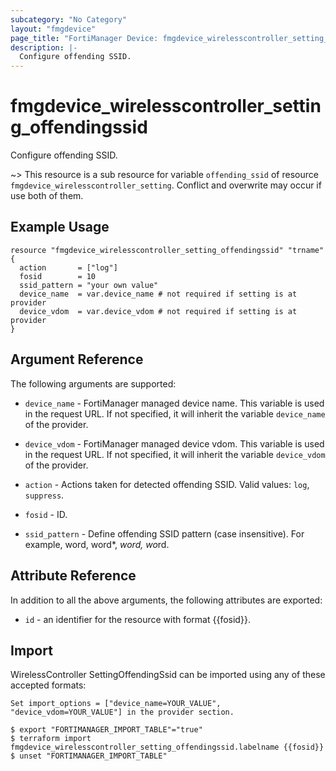 ```yaml
---
subcategory: "No Category"
layout: "fmgdevice"
page_title: "FortiManager Device: fmgdevice_wirelesscontroller_setting_offendingssid"
description: |-
  Configure offending SSID.
---
```


# fmgdevice_wirelesscontroller_setting_offendingssid
Configure offending SSID.

~> This resource is a sub resource for variable `offending_ssid` of resource `fmgdevice_wirelesscontroller_setting`. Conflict and overwrite may occur if use both of them.



## Example Usage

```hcl
resource "fmgdevice_wirelesscontroller_setting_offendingssid" "trname" {
  action       = ["log"]
  fosid        = 10
  ssid_pattern = "your own value"
  device_name  = var.device_name # not required if setting is at provider
  device_vdom  = var.device_vdom # not required if setting is at provider
}
```

## Argument Reference


The following arguments are supported:

* `device_name` - FortiManager managed device name. This variable is used in the request URL. If not specified, it will inherit the variable `device_name` of the provider.
* `device_vdom` - FortiManager managed device vdom. This variable is used in the request URL. If not specified, it will inherit the variable `device_vdom` of the provider.

* `action` - Actions taken for detected offending SSID. Valid values: `log`, `suppress`.

* `fosid` - ID.
* `ssid_pattern` - Define offending SSID pattern (case insensitive). For example, word, word*, *word, wo*rd.


## Attribute Reference

In addition to all the above arguments, the following attributes are exported:
* `id` - an identifier for the resource with format {{fosid}}.

## Import

WirelessController SettingOffendingSsid can be imported using any of these accepted formats:
```
Set import_options = ["device_name=YOUR_VALUE", "device_vdom=YOUR_VALUE"] in the provider section.

$ export "FORTIMANAGER_IMPORT_TABLE"="true"
$ terraform import fmgdevice_wirelesscontroller_setting_offendingssid.labelname {{fosid}}
$ unset "FORTIMANAGER_IMPORT_TABLE"
```


